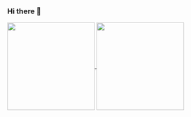 ### Hi there 👋

<a href="https://github.com/curtis">
  <img height=200 align="center" src="https://github-readme-stats-eight-eta-43.vercel.app/api?username=curtis&count_private=true&show_icons=true&include_all_commits=true&theme=dark&show=reviews,prs_merged,prs_merged_percentage" />
</a>
<a href="https://github.com/curtis">
  <img height=200 align="center" src="https://github-readme-stats-eight-eta-43.vercel.app/api/top-langs/?username=curtis&layout=donut&theme=dark&hide=less,scss&size_weight=0&count_weight=1&langs_count=10" />
</a>

<!--
**curtis/curtis** is a ✨ _special_ ✨ repository because its `README.md` (this file) appears on your GitHub profile.

Here are some ideas to get you started:

- 🔭 I’m currently working on ...
- 🌱 I’m currently learning ...
- 👯 I’m looking to collaborate on ...
- 🤔 I’m looking for help with ...
- 💬 Ask me about ...
- 📫 How to reach me: ...
- 😄 Pronouns: ...
- ⚡ Fun fact: ...
-->
